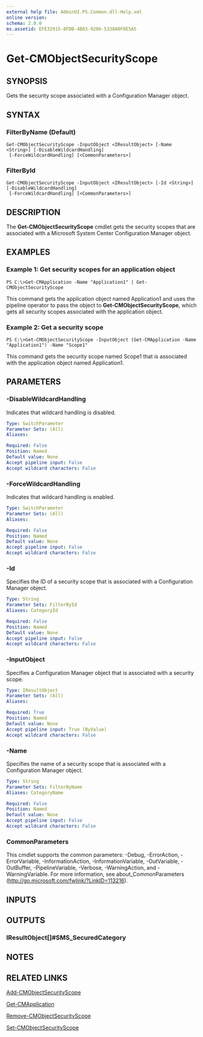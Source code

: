 ```yaml
---
external help file: AdminUI.PS.Common.dll-Help.xml
online version: 
schema: 2.0.0
ms.assetid: EFE32915-8FDB-4B03-9206-5338A0F0E5A5
---
```


# Get-CMObjectSecurityScope

## SYNOPSIS
Gets the security scope associated with a Configuration Manager object.

## SYNTAX

### FilterByName (Default)
```
Get-CMObjectSecurityScope -InputObject <IResultObject> [-Name <String>] [-DisableWildcardHandling]
 [-ForceWildcardHandling] [<CommonParameters>]
```

### FilterById
```
Get-CMObjectSecurityScope -InputObject <IResultObject> [-Id <String>] [-DisableWildcardHandling]
 [-ForceWildcardHandling] [<CommonParameters>]
```

## DESCRIPTION
The **Get-CMObjectSecurityScope** cmdlet gets the security scopes that are associated with a Microsoft System Center Configuration Manager object.

## EXAMPLES

### Example 1: Get security scopes for an application object
```
PS C:\>Get-CMApplication -Name "Application1" | Get-CMObjectSecurityScope
```

This command gets the application object named Application1 and uses the pipeline operator to pass the object to **Get-CMObjectSecurityScope**, which gets all security scopes associated with the application object.

### Example 2: Get a security scope
```
PS C:\>Get-CMObjectSecurityScope -InputObject (Get-CMApplication -Name "Application1") -Name "Scope1"
```

This command gets the security scope named Scope1 that is associated with the application object named Application1.

## PARAMETERS

### -DisableWildcardHandling
Indicates that wildcard handling is disabled.

```yaml
Type: SwitchParameter
Parameter Sets: (All)
Aliases: 

Required: False
Position: Named
Default value: None
Accept pipeline input: False
Accept wildcard characters: False
```

### -ForceWildcardHandling
Indicates that wildcard handling is enabled.

```yaml
Type: SwitchParameter
Parameter Sets: (All)
Aliases: 

Required: False
Position: Named
Default value: None
Accept pipeline input: False
Accept wildcard characters: False
```

### -Id
Specifies the ID of a security scope that is associated with a Configuration Manager object.

```yaml
Type: String
Parameter Sets: FilterById
Aliases: CategoryId

Required: False
Position: Named
Default value: None
Accept pipeline input: False
Accept wildcard characters: False
```

### -InputObject
Specifies a Configuration Manager object that is associated with a security scope.

```yaml
Type: IResultObject
Parameter Sets: (All)
Aliases: 

Required: True
Position: Named
Default value: None
Accept pipeline input: True (ByValue)
Accept wildcard characters: False
```

### -Name
Specifies the name of a security scope that is associated with a Configuration Manager object.

```yaml
Type: String
Parameter Sets: FilterByName
Aliases: CategoryName

Required: False
Position: Named
Default value: None
Accept pipeline input: False
Accept wildcard characters: False
```

### CommonParameters
This cmdlet supports the common parameters: -Debug, -ErrorAction, -ErrorVariable, -InformationAction, -InformationVariable, -OutVariable, -OutBuffer, -PipelineVariable, -Verbose, -WarningAction, and -WarningVariable. For more information, see about_CommonParameters (http://go.microsoft.com/fwlink/?LinkID=113216).

## INPUTS

## OUTPUTS

### IResultObject[]#SMS_SecuredCategory

## NOTES

## RELATED LINKS

[Add-CMObjectSecurityScope](./Add-CMObjectSecurityScope.md)

[Get-CMApplication](./Get-CMApplication.md)

[Remove-CMObjectSecurityScope](./Remove-CMObjectSecurityScope.md)

[Set-CMObjectSecurityScope](./Set-CMObjectSecurityScope.md)


